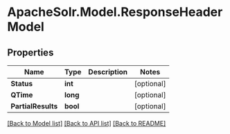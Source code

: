 # ApacheSolr.Model.ResponseHeaderModel

## Properties

Name | Type | Description | Notes
------------ | ------------- | ------------- | -------------
**Status** | **int** |  | [optional] 
**QTime** | **long** |  | [optional] 
**PartialResults** | **bool** |  | [optional] 

[[Back to Model list]](../README.md#documentation-for-models) [[Back to API list]](../README.md#documentation-for-api-endpoints) [[Back to README]](../README.md)

